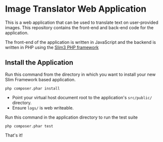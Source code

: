 # Image Translator Web Application

This is a web application that can be used to translate text on user-provided images. This repository contains the front-end and back-end code for the application. 

The front-end of the application is written in JavaScript and the backend is written in PHP using the [Slim3 PHP framework](http://www.slimframework.com)

## Install the Application

Run this command from the directory in which you want to install your new Slim Framework based application.

    php composer.phar install

* Point your virtual host document root to the application's `src/public/` directory.
* Ensure `logs/` is web writeable.

Run this command in the application directory to run the test suite

    php composer.phar test

That's it! 